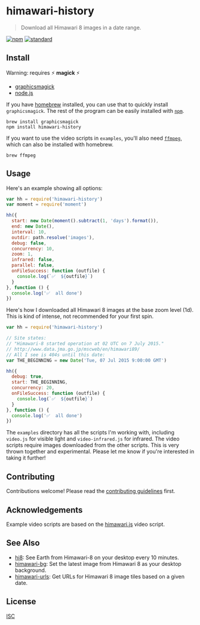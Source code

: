 # himawari-history

> Download all Himawari 8 images in a date range.

[![npm][npm-image]][npm-url]
[![standard][standard-image]][standard-url]

[npm-image]: https://img.shields.io/npm/v/himawari-history.svg?style=flat-square
[npm-url]: https://www.npmjs.com/package/himawari-history
[standard-image]: https://img.shields.io/badge/code%20style-standard-brightgreen.svg?style=flat-square
[standard-url]: http://npm.im/standard

## Install

Warning: requires :zap: **magick** :zap:

* [graphicsmagick](http://www.graphicsmagick.org)
* [node.js](https://nodejs.org/en/download/)

If you have [homebrew](http://brew.sh/) installed, you can use that to quickly install `graphicsmagick`. The rest of the program can be easily installed with [`npm`](https://www.npmjs.com/).

```
brew install graphicsmagick
npm install himawari-history
```

If you want to use the video scripts in `examples`, you'll also need [`ffmpeg`](https://www.ffmpeg.org), which can also be installed with homebrew.

```
brew ffmpeg
```

## Usage

Here's an example showing all options:

```js
var hh = require('himawari-history')
var moment = require('moment')

hh({
  start: new Date(moment().subtract(1, 'days').format()),
  end: new Date(),
  interval: 10,
  outdir: path.resolve('images'),
  debug: false,
  concurrency: 10,
  zoom: 1,
  infrared: false,
  parallel: false,
  onFileSuccess: function (outfile) {
    console.log(`✅  ${outfile}`)
  }
}, function () {
  console.log('✅  all done')
})
```

Here's how I downloaded all Himawari 8 images at the base zoom level (1d). This is kind of intense, not recommended for your first spin.

```js
var hh = require('himawari-history')

// Site states:
// "Himawari-8 started operation at 02 UTC on 7 July 2015."
// http://www.data.jma.go.jp/mscweb/en/himawari89/
// All I see is 404s until this date:
var THE_BEGINNING = new Date('Tue, 07 Jul 2015 9:00:00 GMT')

hh({
  debug: true,
  start: THE_BEGINNING,
  concurrency: 20,
  onFileSuccess: function (outfile) {
    console.log(`✅  ${outfile}`)
  }
}, function () {
  console.log('✅  all done')
})
```

The `examples` directory has all the scripts I'm working with, including `video.js` for visible light and `video-infrared.js` for infrared. The video scripts require images downloaded from the other scripts. This is very thrown together and experimental. Please let me know if you're interested in taking it further!

## Contributing

Contributions welcome! Please read the [contributing guidelines](CONTRIBUTING.md) first.

## Acknowledgements

Example video scripts are based on the [himawari.js](https://github.com/jakiestfu/himawari.js) video script.

## See Also

- [hi8](https://github.com/ungoldman/hi8): See Earth from Himawari-8 on your desktop every 10 minutes.
- [himawari-bg](https://github.com/ungoldman/himawari-bg): Set the latest image from Himawari 8 as your desktop background.
- [himawari-urls](https://github.com/ungoldman/himawari-urls): Get URLs for Himawari 8 image tiles based on a given date.

## License

[ISC](LICENSE.md)

